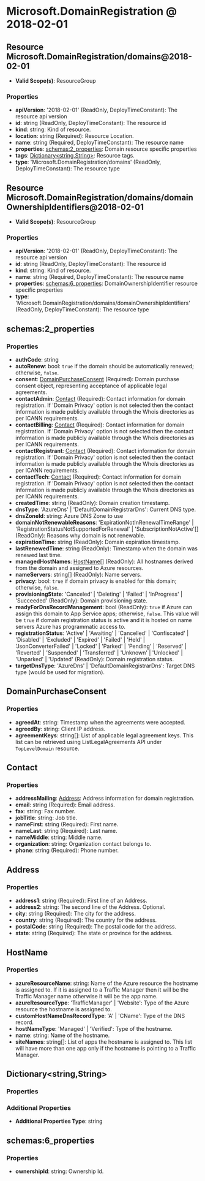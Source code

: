 # Microsoft.DomainRegistration @ 2018-02-01

## Resource Microsoft.DomainRegistration/domains@2018-02-01
* **Valid Scope(s)**: ResourceGroup
### Properties
* **apiVersion**: '2018-02-01' (ReadOnly, DeployTimeConstant): The resource api version
* **id**: string (ReadOnly, DeployTimeConstant): The resource id
* **kind**: string: Kind of resource.
* **location**: string (Required): Resource Location.
* **name**: string (Required, DeployTimeConstant): The resource name
* **properties**: [schemas:2_properties](#schemas2properties): Domain resource specific properties
* **tags**: [Dictionary<string,String>](#dictionarystringstring): Resource tags.
* **type**: 'Microsoft.DomainRegistration/domains' (ReadOnly, DeployTimeConstant): The resource type

## Resource Microsoft.DomainRegistration/domains/domainOwnershipIdentifiers@2018-02-01
* **Valid Scope(s)**: ResourceGroup
### Properties
* **apiVersion**: '2018-02-01' (ReadOnly, DeployTimeConstant): The resource api version
* **id**: string (ReadOnly, DeployTimeConstant): The resource id
* **kind**: string: Kind of resource.
* **name**: string (Required, DeployTimeConstant): The resource name
* **properties**: [schemas:6_properties](#schemas6properties): DomainOwnershipIdentifier resource specific properties
* **type**: 'Microsoft.DomainRegistration/domains/domainOwnershipIdentifiers' (ReadOnly, DeployTimeConstant): The resource type

## schemas:2_properties
### Properties
* **authCode**: string
* **autoRenew**: bool: <code>true</code> if the domain should be automatically renewed; otherwise, <code>false</code>.
* **consent**: [DomainPurchaseConsent](#domainpurchaseconsent) (Required): Domain purchase consent object, representing acceptance of applicable legal agreements.
* **contactAdmin**: [Contact](#contact) (Required): Contact information for domain registration. If 'Domain Privacy' option is not selected then the contact information is made publicly available through the Whois
directories as per ICANN requirements.
* **contactBilling**: [Contact](#contact) (Required): Contact information for domain registration. If 'Domain Privacy' option is not selected then the contact information is made publicly available through the Whois
directories as per ICANN requirements.
* **contactRegistrant**: [Contact](#contact) (Required): Contact information for domain registration. If 'Domain Privacy' option is not selected then the contact information is made publicly available through the Whois
directories as per ICANN requirements.
* **contactTech**: [Contact](#contact) (Required): Contact information for domain registration. If 'Domain Privacy' option is not selected then the contact information is made publicly available through the Whois
directories as per ICANN requirements.
* **createdTime**: string (ReadOnly): Domain creation timestamp.
* **dnsType**: 'AzureDns' | 'DefaultDomainRegistrarDns': Current DNS type.
* **dnsZoneId**: string: Azure DNS Zone to use
* **domainNotRenewableReasons**: 'ExpirationNotInRenewalTimeRange' | 'RegistrationStatusNotSupportedForRenewal' | 'SubscriptionNotActive'[] (ReadOnly): Reasons why domain is not renewable.
* **expirationTime**: string (ReadOnly): Domain expiration timestamp.
* **lastRenewedTime**: string (ReadOnly): Timestamp when the domain was renewed last time.
* **managedHostNames**: [HostName](#hostname)[] (ReadOnly): All hostnames derived from the domain and assigned to Azure resources.
* **nameServers**: string[] (ReadOnly): Name servers.
* **privacy**: bool: <code>true</code> if domain privacy is enabled for this domain; otherwise, <code>false</code>.
* **provisioningState**: 'Canceled' | 'Deleting' | 'Failed' | 'InProgress' | 'Succeeded' (ReadOnly): Domain provisioning state.
* **readyForDnsRecordManagement**: bool (ReadOnly): <code>true</code> if Azure can assign this domain to App Service apps; otherwise, <code>false</code>. This value will be <code>true</code> if domain registration status is active and
 it is hosted on name servers Azure has programmatic access to.
* **registrationStatus**: 'Active' | 'Awaiting' | 'Cancelled' | 'Confiscated' | 'Disabled' | 'Excluded' | 'Expired' | 'Failed' | 'Held' | 'JsonConverterFailed' | 'Locked' | 'Parked' | 'Pending' | 'Reserved' | 'Reverted' | 'Suspended' | 'Transferred' | 'Unknown' | 'Unlocked' | 'Unparked' | 'Updated' (ReadOnly): Domain registration status.
* **targetDnsType**: 'AzureDns' | 'DefaultDomainRegistrarDns': Target DNS type (would be used for migration).

## DomainPurchaseConsent
### Properties
* **agreedAt**: string: Timestamp when the agreements were accepted.
* **agreedBy**: string: Client IP address.
* **agreementKeys**: string[]: List of applicable legal agreement keys. This list can be retrieved using ListLegalAgreements API under <code>TopLevelDomain</code> resource.

## Contact
### Properties
* **addressMailing**: [Address](#address): Address information for domain registration.
* **email**: string (Required): Email address.
* **fax**: string: Fax number.
* **jobTitle**: string: Job title.
* **nameFirst**: string (Required): First name.
* **nameLast**: string (Required): Last name.
* **nameMiddle**: string: Middle name.
* **organization**: string: Organization contact belongs to.
* **phone**: string (Required): Phone number.

## Address
### Properties
* **address1**: string (Required): First line of an Address.
* **address2**: string: The second line of the Address. Optional.
* **city**: string (Required): The city for the address.
* **country**: string (Required): The country for the address.
* **postalCode**: string (Required): The postal code for the address.
* **state**: string (Required): The state or province for the address.

## HostName
### Properties
* **azureResourceName**: string: Name of the Azure resource the hostname is assigned to. If it is assigned to a Traffic Manager then it will be the Traffic Manager name otherwise it will be the app name.
* **azureResourceType**: 'TrafficManager' | 'Website': Type of the Azure resource the hostname is assigned to.
* **customHostNameDnsRecordType**: 'A' | 'CName': Type of the DNS record.
* **hostNameType**: 'Managed' | 'Verified': Type of the hostname.
* **name**: string: Name of the hostname.
* **siteNames**: string[]: List of apps the hostname is assigned to. This list will have more than one app only if the hostname is pointing to a Traffic Manager.

## Dictionary<string,String>
### Properties
### Additional Properties
* **Additional Properties Type**: string

## schemas:6_properties
### Properties
* **ownershipId**: string: Ownership Id.

